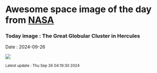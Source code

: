 
# Awesome space image of the day from [NASA](https://api.nasa.gov/)

### Today image : The Great Globular Cluster in Hercules
Date : 2024-09-26

![](https://apod.nasa.gov/apod/image/2409/M13IFN_1024.jpg)

<small>Latest update : Thu Sep 26 04:19:30 2024</small>
        